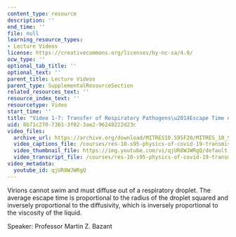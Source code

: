 ```yaml
---
content_type: resource
description: ''
end_time: ''
file: null
learning_resource_types:
- Lecture Videos
license: https://creativecommons.org/licenses/by-nc-sa/4.0/
ocw_type: ''
optional_tab_title: ''
optional_text: ''
parent_title: Lecture Videos
parent_type: SupplementalResourceSection
related_resources_text: ''
resource_index_text: ''
resourcetype: Video
start_time: ''
title: "Video 1-7: Transfer of Respiratory Pathogens\u2014Escape Time of Virions"
uid: 8b71c270-7361-3f02-3ae2-96248222d23c
video_files:
  archive_url: https://archive.org/download/MITRES10.S95F20/MITRES_10_S95F20_0107_300k.mp4
  video_captions_file: /courses/res-10-s95-physics-of-covid-19-transmission-fall-2020/d806d7e93736587b997717dd0d850807_qjUR8WJWRgQ.vtt
  video_thumbnail_file: https://img.youtube.com/vi/qjUR8WJWRgQ/default.jpg
  video_transcript_file: /courses/res-10-s95-physics-of-covid-19-transmission-fall-2020/90c8f69590858664f0a60abb4dcd4a2c_qjUR8WJWRgQ.pdf
video_metadata:
  youtube_id: qjUR8WJWRgQ
---
```


Virions cannot swim and must diffuse out of a respiratory droplet. The average escape time is proportional to the radius of the droplet squared and inversely proportional to the diffusivity, which is inversely proportional to the viscosity of the liquid.

Speaker: Professor Martin Z. Bazant

